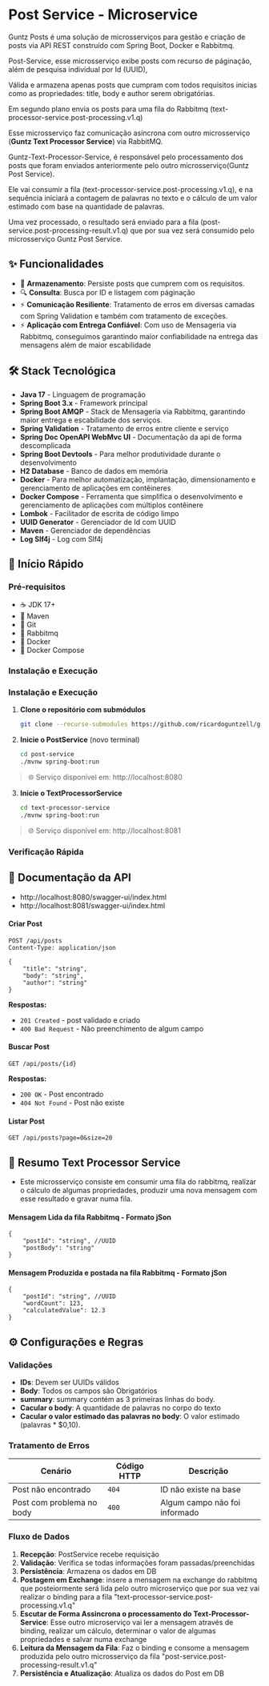 # Post Service - Microservice

Guntz Posts é uma solução de microsserviços para gestão e criação de posts via API REST construído com Spring Boot, Docker e Rabbitmq.

Post-Service, esse microsserviço exibe posts com recurso de páginação, além de pesquisa individual por Id (UUID),

Válida e armazena apenas posts que cumpram com todos requisitos inicias como as propriedades: title, body e author serem obrigatórias.

Em segundo plano envia os posts para uma fila do Rabbitmq (text-processor-service.post-processing.v1.q)

Esse microsserviço faz comunicação asíncrona com outro microsserviço (<b>Guntz Text Processor Service</b>) via RabbitMQ.

Guntz-Text-Processor-Service, é responsável pelo processamento dos posts que foram enviados anteriormente pelo outro microsserviço(Guntz Post Service).

Ele vai consumir a fila (text-processor-service.post-processing.v1.q), e na sequência iniciará a contagem de palavras no texto e o cálculo de um valor estimado com base na quantidade de palavras.

Uma vez processado, o resultado será enviado para a fila (post-service.post-processing-result.v1.q) que por sua vez será consumido pelo microsserviço Guntz Post Service.

## ✨ Funcionalidades

- 💾 **Armazenamento**: Persiste posts que cumprem com os requisitos.
- 🔍 **Consulta**: Busca por ID e listagem com páginação
- ⚡ **Comunicação Resiliente**: Tratamento de erros em diversas camadas com Spring Validation e também com tratamento de exceções. 
- ⚡ **Aplicação com Entrega Confiável**: Com uso de Mensageria via Rabbitmq, conseguimos garantindo maior confiabilidade na entrega das mensagens além de maior escabilidade

## 🛠️ Stack Tecnológica

- **Java 17** - Linguagem de programação
- **Spring Boot 3.x** - Framework principal
- **Spring Boot AMQP** - Stack de Mensageria via Rabbitmq, garantindo maior entrega e escabilidade dos serviços.
- **Spring Validation** - Tratamento de erros entre cliente e serviço
- **Spring Doc OpenAPI WebMvc UI** - Documentação da api de forma descomplicada
- **Spring Boot Devtools** - Para melhor produtividade durante o desenvolvimento
- **H2 Database** - Banco de dados em memória
- **Docker** - Para melhor automatização, implantação, dimensionamento e gerenciamento de aplicações em contêineres
- **Docker Compose** - Ferramenta que simplifica o desenvolvimento e gerenciamento de aplicações com múltiplos contêinere
- **Lombok** - Facilitador de escrita de código limpo
- **UUID Generator** - Gerenciador de Id com UUID
- **Maven** - Gerenciador de dependências
- **Log Slf4j** - Log com Slf4j 

## 🚀 Início Rápido

### Pré-requisitos

- ☕ JDK 17+
- 🐘 Maven
- 🔧 Git
- 🔧 Rabbitmq
- 🔧 Docker
- 🔧 Docker Compose

### Instalação e Execução

### Instalação e Execução

1. **Clone o repositório com submódulos**
   ```bash
   git clone --recurse-submodules https://github.com/ricardoguntzell/guntz-posts-meta.git guntz-posts
   ```
2. **Inicie o PostService** (novo terminal)
   ```bash
   cd post-service
   ./mvnw spring-boot:run
   ```
  > 🌐 Serviço disponível em: http://localhost:8080

3. **Inicie o TextProcessorService**
   ```bash
   cd text-processor-service
   ./mvnw spring-boot:run
   ```
  > 🌐 Serviço disponível em: http://localhost:8081

### Verificação Rápida

## 📖 Documentação da API
- http://localhost:8080/swagger-ui/index.html
- http://localhost:8081/swagger-ui/index.html

#### Criar Post
```http
POST /api/posts
Content-Type: application/json

{
    "title": "string",
    "body": "string",
    "author": "string"
}
```

**Respostas:**
- `201 Created` - post validado e criado
- `400 Bad Request` - Não preenchimento de algum campo

#### Buscar Post
```http
GET /api/posts/{id}
```

**Respostas:**
- `200 OK` - Post encontrado
- `404 Not Found` - Post não existe

#### Listar Post
```http
GET /api/posts?page=0&size=20
```

## 📖 Resumo Text Processor Service
- Este microsserviço consiste em consumir uma fila do rabbitmq, realizar o cálculo de algumas propriedades, produzir uma nova mensagem com esse resultado e gravar numa fila.

#### Mensagem Lida da fila Rabbitmq - Formato jSon
```
{
    "postId": "string", //UUID
    "postBody": "string"
}
```

#### Mensagem Produzida e postada na fila Rabbitmq - Formato jSon
```
{
    "postId": "string", //UUID
    "wordCount": 123,
    "calculatedValue": 12.3
}
```

## ⚙️ Configurações e Regras

### Validações
- **IDs**: Devem ser UUIDs válidos
- **Body**: Todos os campos são Obrigatórios
- **summary**: summary contém as 3 primeiras linhas do body.
- **Cacular o body**: A quantidade de palavras no corpo do texto
- **Cacular o valor estimado das palavras no body**: O valor estimado (palavras * $0,10).

### Tratamento de Erros

| Cenário | Código HTTP | Descrição |
|---------|-------------|-----------|
| Post não encontrado | `404` | ID não existe na base |
| Post com problema no body | `400` | Algum campo não foi informado |

### Fluxo de Dados

1. **Recepção**: PostService recebe requisição
2. **Validação**: Verifica se todas informações foram passadas/preenchidas
3. **Persistência**: Armazena os dados em DB
4. **Postagem em Exchange**: insere a mensagem na exchange do rabbitmq que posteiormente será lida pelo outro microserviço que por sua vez vai realizar o binding para a fila "text-processor-service.post-processing.v1.q"
5. **Escutar de Forma Assincrona o processamento do Text-Processor-Service**: Esse outro microserviço vai ler a mensagem através de binding, realizar um cálculo, determinar o valor de algumas propriedades e salvar numa exchange
6. **Leitura da Mensagem da Fila**: Faz o binding e consome a mensagem produzida pelo outro microsserviço da fila "post-service.post-processing-result.v1.q"
7. **Persistência e Atualização**: Atualiza os dados do Post em DB 
